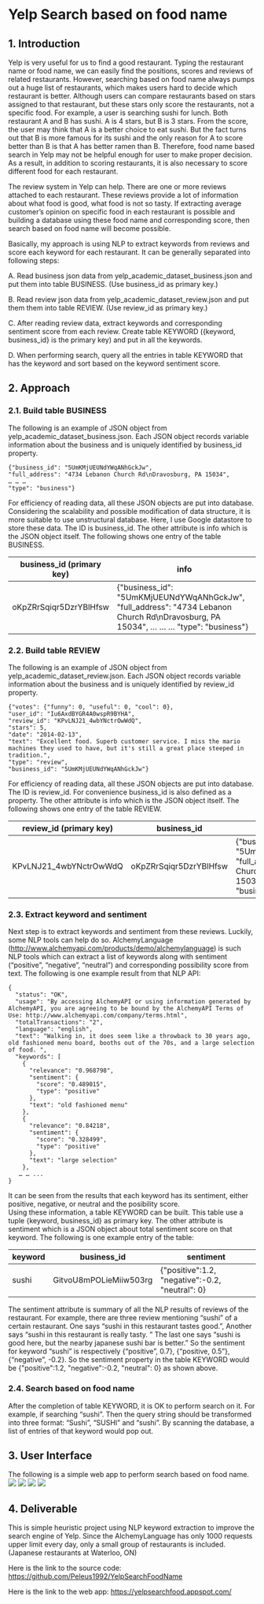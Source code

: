 # Yelp Search based on food name
## 1. Introduction
Yelp is very useful for us to find a good restaurant. Typing the restaurant name or food name, we can easily find the positions, scores and reviews of related restaurants. However, searching based on food name always pumps out a huge list of restaurants, which makes users hard to decide which restaurant is better.  Although users can compare restaurants based on stars assigned to that restaurant, but these stars only score the restaurants, not a specific food. For example, a user is searching sushi for lunch. Both restaurant A and B has sushi. A is 4 stars, but B is 3 stars. From the score, the user may think that A is a better choice to eat sushi. But the fact turns out that B is more famous for its sushi and the only reason for A to score better than B is that A has better ramen than B. Therefore, food name based search in Yelp may not be helpful enough for user to make proper decision. As a result, in addition to scoring restaurants, it is also necessary to score different food for each restaurant.

The review system in Yelp can help. There are one or more reviews attached to each restaurant. These reviews provide a lot of information about what food is good, what food is not so tasty. If extracting average customer’s opinion on specific food in each restaurant is possible and building a database using these food name and corresponding score, then search based on food name will become possible.

Basically, my approach is using NLP to extract keywords from reviews and score each keyword for each restaurant. It can be generally separated into following steps:

A. Read business json data from yelp_academic_dataset_business.json and put them into table BUSINESS. (Use business_id as primary key.)

B. Read review json data from yelp_academic_dataset_review.json and put them them into table REVIEW. (Use review_id as primary key.)

C. After reading review data, extract keywords and corresponding sentiment score from each review. Create table KEYWORD ({keyword, business_id} is the primary key) and put in all the keywords.

D. When performing search,  query all the entries in table KEYWORD that has the keyword and sort based on the keyword sentiment score.
## 2. Approach
### 2.1. Build table BUSINESS 
The following is an example of JSON object from yelp_academic_dataset_business.json. Each JSON object records variable information about the business and is uniquely identified by business_id property. 
```
{"business_id": "5UmKMjUEUNdYWqANhGckJw", 
"full_address": "4734 Lebanon Church Rd\nDravosburg, PA 15034", 
… … … 
"type": "business"}
```
For efficiency of reading data, all these JSON objects are put into database. Considering the scalability and possible modification of data structure, it is more suitable to use unstructural database. Here, I use Google datastore to store these data. The ID is business_id. The other attribute is info which is the JSON object itself. The following shows one entry of the table BUSINESS.

| business_id (primary key) | info |
|---------------------------|------|
| oKpZRrSqiqr5DzrYBlHfsw    | {"business_id": "5UmKMjUEUNdYWqANhGckJw", "full_address": "4734 Lebanon Church Rd\nDravosburg, PA 15034", … … … "type": "business"} |

### 2.2. Build table REVIEW 
The following is an example of JSON object from yelp_academic_dataset_review.json. Each JSON object records variable information about the business and is uniquely identified by review_id property. 
```
{"votes": {"funny": 0, "useful": 0, "cool": 0}, 
"user_id": "Iu6AxdBYGR4A0wspR9BYHA", 
"review_id": "KPvLNJ21_4wbYNctrOwWdQ", 
"stars": 5, 
"date": "2014-02-13", 
"text": "Excellent food. Superb customer service. I miss the mario machines they used to have, but it's still a great place steeped in tradition.", 
"type": "review", 
"business_id": "5UmKMjUEUNdYWqANhGckJw"}
```
For efficiency of reading data, all these JSON objects are put into database. The ID is review_id. For convenience business_id is also defined as a property. The other attribute is info which is the JSON object itself. The following shows one entry of the table REVIEW.

|review_id (primary key)    | business_id | info |
|---------------------------|-------------|------|
|KPvLNJ21_4wbYNctrOwWdQ     | oKpZRrSqiqr5DzrYBlHfsw    | {"business_id": "5UmKMjUEUNdYWqANhGckJw", "full_address": "4734 Lebanon Church Rd\nDravosburg, PA 15034", … … … "type": "business"} |

### 2.3. Extract keyword and sentiment
Next step is to extract keywords and sentiment from these reviews. Luckily, some NLP tools can help do so. AlchemyLanguage (http://www.alchemyapi.com/products/demo/alchemylanguage) is such NLP tools which can extract a list of keywords along with sentiment (“positive”, “negative”, “neutral”) and corresponding possibility score from text. The following is one example result from that NLP API:

```
{
  "status": "OK",
  "usage": "By accessing AlchemyAPI or using information generated by AlchemyAPI, you are agreeing to be bound by the AlchemyAPI Terms of Use: http://www.alchemyapi.com/company/terms.html",
  "totalTransactions": "2",
  "language": "english",
  "text": "Walking in, it does seem like a throwback to 30 years ago, old fashioned menu board, booths out of the 70s, and a large selection of food. ",
  "keywords": [
    {
      "relevance": "0.968798",
      "sentiment": {
        "score": "0.489015",
        "type": "positive"
      },
      "text": "old fashioned menu"
    },
    {
      "relevance": "0.84218",
      "sentiment": {
        "score": "0.328499",
        "type": "positive"
      },
      "text": "large selection"
    },
   … … ...
}
```
It can be seen from the results that each keyword has its sentiment, either positive, negative, or neutral and the posibility score.  
Using these information, a table KEYWORD can be built. This table use a tuple {keyword, business_id} as primary key. The other attribute is sentiment which is a JSON object about total sentiment score on that keyword. The following is one example entry of the table:

| keyword | business_id | sentiment |
|---------|-------------|-----------|
| sushi | GitvoU8mPOLieMiiw503rg | {"positive":1.2, "negative":-0.2, "neutral": 0} |

The sentiment attribute is summary of all the NLP results of reviews of the restaurant. For example, there are three review mentioning “sushi” of a certain restaurant. One says “sushi in this restaurant tastes good.”, Another says “sushi in this restaurant is really tasty. ”  The last one says “sushi is good here, but the nearby japanese sushi bar is better.” So the sentiment for keyword “sushi” is respectively {“positive”, 0.7}, {“positive, 0.5”}, {“negative”, -0.2}. So the sentiment property in the table KEYWORD would be {"positive":1.2, "negative":-0.2,
"neutral": 0} as shown above. 

### 2.4. Search based on food name
After the completion of table KEYWORD, it is OK to perform search on it. For example, if searching “sushi”. Then the query string should be transformed into three format: “Sushi”, “SUSHI” and “sushi”. By scanning the database, a list of entries of that keyword would pop out. 

## 3. User Interface
The following is a simple web app to perform search based on food name.
<img src="https://github.com/Peleus1992/YelpSearchFoodName/blob/master/screenshot/1.png"/>
<img src="https://github.com/Peleus1992/YelpSearchFoodName/blob/master/screenshot/2.png"/>
<img src="https://github.com/Peleus1992/YelpSearchFoodName/blob/master/screenshot/3.png"/>
<img src="https://github.com/Peleus1992/YelpSearchFoodName/blob/master/screenshot/4.png"/>

## 4. Deliverable
This is simple heuristic project using NLP keyword extraction to improve the search engine of Yelp. Since the AlchemyLanguage has only 1000 requests upper limit every day, only a small group of restaurants is included. (Japanese restaurants at Waterloo, ON)

Here is the link to the source code: https://github.com/Peleus1992/YelpSearchFoodName

Here is the link to the web app: https://yelpsearchfood.appspot.com/
